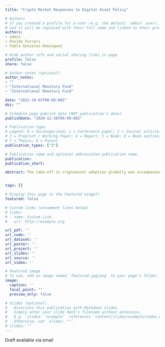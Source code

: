 ```yaml
---
title: "Crypto Market Responses to Digital Asset Policy"

# Authors
# If you created a profile for a user (e.g. the default `admin` user), write the username (folder name) here 
# and it will be replaced with their full name and linked to their profile.
authors:
- admin
- Davide Furceri
- Pablo Gonzalez-Dominguez

# Hide author info and social sharing links in page
profile: false
share: false

# Author notes (optional)
author_notes:
- ""
- "International Monetary Fund"
- "International Monetary Fund"

date: "2022-10-03T00:00:00Z"
doi: ""

# Schedule page publish date (NOT publication's date).
publishDate: "2020-12-28T00:00:00Z"

# Publication type.
# Legend: 0 = Uncategorized; 1 = Conference paper; 2 = Journal article;
# 3 = Preprint / Working Paper; 4 = Report; 5 = Book; 6 = Book section;
# 7 = Thesis; 8 = Patent
publication_types: ["3"]

# Publication name and optional abbreviated publication name.
publication: 
publication_short: 

abstract: The take-off in cryptoasset adoption globally was accompanied by a rapid proliferation of policy announcements concerning digital assets. We use a cross-country panel of crypto trading volumes to examine the responses of crypto markets to policy announcements about both bans, which attempt to prohibit some form of crypto activity, and central bank digital currency projects, which provide an alternative digital asset that may be more attractive for some users. We find that growth in trading volume falls by up to 72% in the week after the announcement of a ban, and by up to 25% after a CBDC-supportive speech by senior central bank officials. For the strictest bans, this reduction in growth persists over the subsequent quarter, driven by a reduction in trading by institutional investors. We conclude that crypto market participants pay significant attention to government policy on digital assets.


tags: []

# Display this page in the Featured widget?
featured: false

# Custom links (uncomment lines below)
# links:
# - name: Custom Link
#   url: http://example.org

url_pdf: ''
url_code: ''
url_dataset: ''
url_poster: ''
url_project: ''
url_slides: ''
url_source: ''
url_video: ''

# Featured image
# To use, add an image named `featured.jpg/png` to your page's folder. 
image:
  caption: ''
  focal_point: ""
  preview_only: false

# Slides (optional).
#   Associate this publication with Markdown slides.
#   Simply enter your slide deck's filename without extension.
#   E.g. `slides: "example"` references `content/slides/example/index.md`.
#   Otherwise, set `slides: ""`.
# slides: ""
---
```


Draft available via email 
